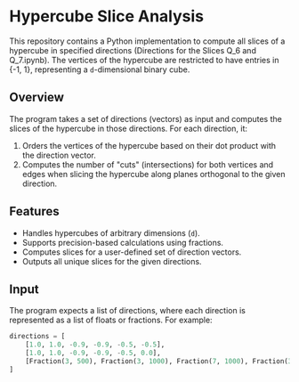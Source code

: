 # Hypercube Slice Analysis

This repository contains a Python implementation to compute all slices of a hypercube in specified directions (Directions for the Slices Q_6 and Q_7.ipynb). The vertices of the hypercube are restricted to have entries in {-1, 1}, representing a `d`-dimensional binary cube.

## Overview

The program takes a set of directions (vectors) as input and computes the slices of the hypercube in those directions. For each direction, it:
1. Orders the vertices of the hypercube based on their dot product with the direction vector.
2. Computes the number of "cuts" (intersections) for both vertices and edges when slicing the hypercube along planes orthogonal to the given direction.

## Features

- Handles hypercubes of arbitrary dimensions (`d`).
- Supports precision-based calculations using fractions.
- Computes slices for a user-defined set of direction vectors.
- Outputs all unique slices for the given directions.

## Input

The program expects a list of directions, where each direction is represented as a list of floats or fractions. For example:

```python
directions = [
    [1.0, 1.0, -0.9, -0.9, -0.5, -0.5],
    [1.0, 1.0, -0.9, -0.9, -0.5, 0.0],
    [Fraction(3, 500), Fraction(3, 1000), Fraction(7, 1000), Fraction(3, 500)]
]
